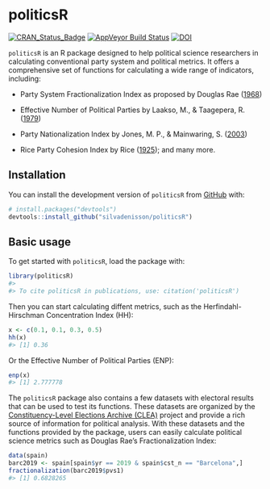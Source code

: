 
<!-- README.md is generated from README.Rmd. Please edit that file -->

# politicsR

<!-- badges: start -->

[![CRAN_Status_Badge](http://www.r-pkg.org/badges/version/politicsR)](https://cran.r-project.org/package=politicsR)
[![AppVeyor Build
Status](https://ci.appveyor.com/api/projects/status/3xp80q2vnwfxwhif/branch/main?svg=true)](https://ci.appveyor.com/project/silvadenisson/politicsr/branch/main)
[![DOI](https://zenodo.org/badge/597187661.svg)](https://zenodo.org/badge/latestdoi/597187661)

<!-- badges: end -->

`politicsR` is an R package designed to help political science
researchers in calculating conventional party system and political
metrics. It offers a comprehensive set of functions for calculating a
wide range of indicators, including:

-   Party System Fractionalization Index as proposed by Douglas Rae
    ([1968](https://journals.sagepub.com/doi/abs/10.1177/001041406800100305?journalCode=cpsa))

-   Effective Number of Political Parties by Laakso, M., & Taagepera, R.
    ([1979](https://journals.sagepub.com/doi/abs/10.1177/001041407901200101?journalCode=cpsa))

-   Party Nationalization Index by Jones, M. P., & Mainwaring, S.
    ([2003](https://journals.sagepub.com/doi/abs/10.1177/13540688030092002?journalCode=ppqa))

-   Rice Party Cohesion Index by Rice
    ([1925](https://www.jstor.org/stable/2142407)); and many more.

## Installation

You can install the development version of `politicsR` from
[GitHub](https://github.com/) with:

``` r
# install.packages("devtools")
devtools::install_github("silvadenisson/politicsR")
```

## Basic usage

To get started with `politicsR`, load the package with:

``` r
library(politicsR)
#> 
#> To cite politicsR in publications, use: citation('politicsR')
```

Then you can start calculating diffent metrics, such as the
Herfindahl-Hirschman Concentration Index (HH):

``` r
x <- c(0.1, 0.1, 0.3, 0.5)
hh(x)
#> [1] 0.36
```

Or the Effective Number of Political Parties (ENP):

``` r
enp(x)
#> [1] 2.777778
```

The `politicsR` package also contains a few datasets with electoral
results that can be used to test its functions. These datasets are
organized by the [Constituency-Level Elections Archive
(CLEA)](https://electiondataarchive.org/) project and provide a rich
source of information for political analysis. With these datasets and
the functions provided by the package, users can easily calculate
political science metrics such as Douglas Rae’s Fractionalization Index:

``` r
data(spain)
barc2019 <- spain[spain$yr == 2019 & spain$cst_n == "Barcelona",]
fractionalization(barc2019$pvs1)
#> [1] 0.6828265
```
